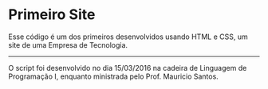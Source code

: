 # Primeiro Site

Esse código é um dos primeiros desenvolvidos usando HTML e CSS, um site de uma Empresa de Tecnologia.

---

O script foi desenvolvido no dia 15/03/2016 na cadeira de Linguagem de Programação I, enquanto ministrada pelo Prof. Mauricio Santos.
